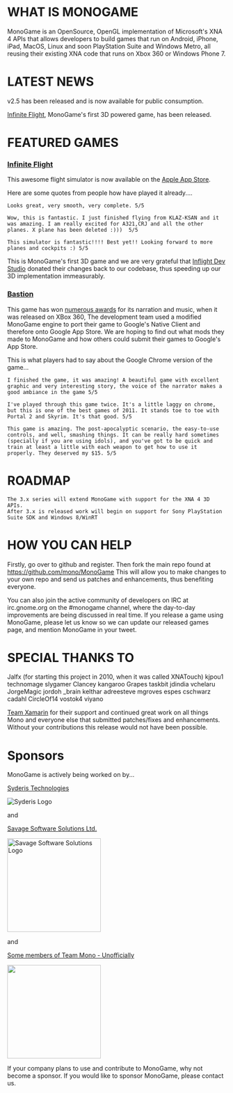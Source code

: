 # WHAT IS MONOGAME
MonoGame is an OpenSource, OpenGL implementation of Microsoft's XNA 4 APIs that allows developers to build games that run on Android, iPhone, iPad, MacOS, Linux and soon PlayStation Suite and Windows Metro, all reusing their existing XNA code that runs on Xbox 360 or Windows Phone 7.

# LATEST NEWS
v2.5 has been released and is now available for public consumption.

[Infinite Flight](http://itunes.apple.com/us/app/infinite-flight/id471341991?ls=1&mt=8), MonoGame's first 3D powered game, has been released.

# FEATURED GAMES
### [Infinite Flight](http://itunes.apple.com/us/app/infinite-flight/id471341991?ls=1&mt=8)

This awesome flight simulator is now available on the [Apple App Store](http://itunes.apple.com/us/app/infinite-flight/id471341991?ls=1&mt=8). 

Here are some quotes from people how have played it already....

    Looks great, very smooth, very complete. 5/5
    
    Wow, this is fantastic. I just finished flying from KLAZ-KSAN and it was amazing. I am really excited for A321,CRJ and all the other planes. X plane has been deleted :)))  5/5
    
    This simulator is fantastic!!!! Best yet!! Looking forward to more planes and cockpits :) 5/5

This is MonoGame's first 3D game and we are very grateful that [Inflight Dev Studio](http://flyingdevstudio.blogspot.co.uk) donated their changes back to our codebase, thus speeding up our 3D implementation immeasurably. 


### [Bastion](https://chrome.google.com/webstore/detail/oohphhdkahjlioohbalmicpokoefkgid)

This game has won [numerous awards](http://supergiantgames.com/?p=1286) for its narration and music, when it was released on XBox 360,
The development team used a modified MonoGame engine to port their game to Google's Native Client and therefore onto Google App Store.
We are hoping to find out what mods they made to MonoGame and how others could submit their games to Google's App Store.

This is what players had to say about the Google Chrome version of the game...

    I finished the game, it was amazing! A beautiful game with excellent graphic and very interesting story, the voice of the narrator makes a good ambiance in the game 5/5    
    
    I've played through this game twice. It's a little laggy on chrome, but this is one of the best games of 2011. It stands toe to toe with Portal 2 and Skyrim. It's that good. 5/5
    
    This game is amazing. The post-apocalyptic scenario, the easy-to-use controls, and well, smashing things. It can be really hard sometimes (specially if you are using idols), and you've got to be quick and train at least a little with each weapon to get how to use it properly. They deserved my $15. 5/5

# ROADMAP
    The 3.x series will extend MonoGame with support for the XNA 4 3D APIs.
    After 3.x is released work will begin on support for Sony PlayStation Suite SDK and Windows 8/WinRT

# HOW YOU CAN HELP

Firstly, go over to github and register. Then fork the main repo found at https://github.com/mono/MonoGame
This will allow you to make changes to your own repo and send us patches and enhancements, thus benefiting everyone.

You can also join the active community of developers on IRC at irc.gnome.org on the #monogame channel, where the day-to-day improvements are being discussed in real time.
If you release a game using MonoGame, please let us know so we can update our released games page, and mention MonoGame in your tweet.

# SPECIAL THANKS TO

Jalfx (for starting this project in 2010, when it was called XNATouch)
kjpou1
technomage
slygamer
Clancey
kangaroo
Grapes
taskbit
jdindia
vchelaru
JorgeMagic
jordoh
_brain
kelthar
adreesteve
mgroves
espes
cschwarz
cadahl
CircleOf14
vostok4
viyano

[Team Xamarin](http://www.xamarin.com) for their support and continued great work on all things Mono
and everyone else that submitted patches/fixes and enhancements. Without your contributions this release would not have been possible.

# Sponsors
MonoGame is actively being worked on by...

[Syderis Technologies](http://www.syderis.com)

<img src="http://www.syderis.com/images/galerias/logo_normal.png" alt="Syderis Logo" title="Syderis"/>

and

[Savage Software Solutions Ltd.](http://www.SavageSoftwareSolutions.com/) 

<img src="http://www.savagesoftwaresolutions.com/images_sav/savage_lrg.png" alt="Savage Software Solutions Logo" title="Savage Software Solutions" width="215"/>

and

[Some members of Team Mono - Unofficially](http://mono-project.com/) 

<img src="http://mono-project.com/skins/MonoWaveWide/images/mp-mono-logo.png" width="215"/>

If your company plans to use and contribute to MonoGame, why not become a sponsor. If you would like to sponsor MonoGame, please contact us.
